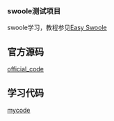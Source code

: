 ### swoole测试项目

swoole学习，教程参见[Easy Swoole](https://www.gitbook.com/book/linkeddestiny/easy-swoole/details)

## 官方源码
[official_code](official_code)
## 学习代码
[mycode](mycode)